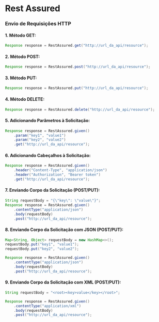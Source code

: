 # Rest Assured

### Envio de Requisições HTTP

#### 1. Método GET:

```java
Response response = RestAssured.get("http://url_da_api/resource");
```

#### 2. Método POST:

```java
Response response = RestAssured.post("http://url_da_api/resource");
```

#### 3. Método PUT:

```java
Response response = RestAssured.put("http://url_da_api/resource");
```

#### 4. Método DELETE:

```java
Response response = RestAssured.delete("http://url_da_api/resource");
```

#### 5. Adicionando Parâmetros à Solicitação:

```java
Response response = RestAssured.given()
    .param("key1", "value1")
    .param("key2", "value2")
    .get("http://url_da_api/resource");
```

#### 6. Adicionando Cabeçalhos à Solicitação:

```java
Response response = RestAssured.given()
    .header("Content-Type", "application/json")
    .header("Authorization", "Bearer token")
    .get("http://url_da_api/resource");
```

#### 7. Enviando Corpo da Solicitação (POST/PUT):

```java
String requestBody = "{\"key\": \"value\"}";
Response response = RestAssured.given()
    .contentType("application/json")
    .body(requestBody)
    .post("http://url_da_api/resource");
```

#### 8. Enviando Corpo da Solicitação com JSON (POST/PUT):

```java
Map<String, Object> requestBody = new HashMap<>();
requestBody.put("key1", "value1");
requestBody.put("key2", "value2");

Response response = RestAssured.given()
    .contentType("application/json")
    .body(requestBody)
    .post("http://url_da_api/resource");
```

#### 9. Enviando Corpo da Solicitação com XML (POST/PUT):

```java
String requestBody = "<root><key>value</key></root>";

Response response = RestAssured.given()
    .contentType("application/xml")
    .body(requestBody)
    .post("http://url_da_api/resource");
```